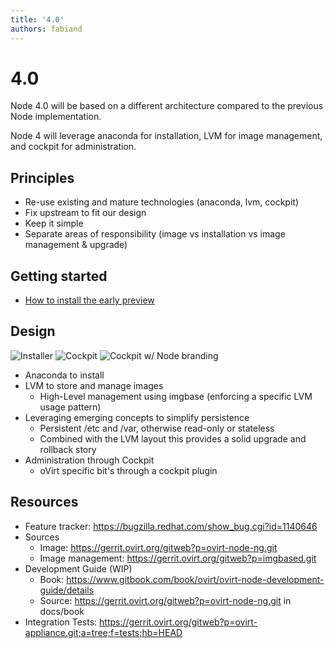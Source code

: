 ```yaml
---
title: '4.0'
authors: fabiand
---
```


# 4.0

Node 4.0 will be based on a different architecture compared to the previous Node implementation.

Node 4 will leverage anaconda for installation, LVM for image management, and cockpit for administration.

## Principles

*   Re-use existing and mature technologies (anaconda, lvm, cockpit)
*   Fix upstream to fit our design
*   Keep it simple
*   Separate areas of responsibility (image vs installation vs image management & upgrade)

## Getting started

*   [How to install the early preview](http://lists.ovirt.org/pipermail/devel/2016-January/012073.html)

## Design

![Installer](/images/wiki/Inst-welcome.png) ![Cockpit](/images/wiki/Screenshot-storage.png) ![Cockpit w/ Node branding](/images/wiki/Cockpit-node.png)

*   Anaconda to install
*   LVM to store and manage images
    -   High-Level management using imgbase (enforcing a specific LVM usage pattern)
*   Leveraging emerging concepts to simplify persistence
    -   Persistent /etc and /var, otherwise read-only or stateless
    -   Combined with the LVM layout this provides a solid upgrade and rollback story
*   Administration through Cockpit
    -   oVirt specific bit's through a cockpit plugin

## Resources

*   Feature tracker: <https://bugzilla.redhat.com/show_bug.cgi?id=1140646>
*   Sources
    -   Image: <https://gerrit.ovirt.org/gitweb?p=ovirt-node-ng.git>
    -   Image management: <https://gerrit.ovirt.org/gitweb?p=imgbased.git>
*   Development Guide (WIP)
    -   Book: <https://www.gitbook.com/book/ovirt/ovirt-node-development-guide/details>
    -   Source: <https://gerrit.ovirt.org/gitweb?p=ovirt-node-ng.git> in docs/book
*   Integration Tests: <https://gerrit.ovirt.org/gitweb?p=ovirt-appliance.git;a=tree;f=tests;hb=HEAD>
